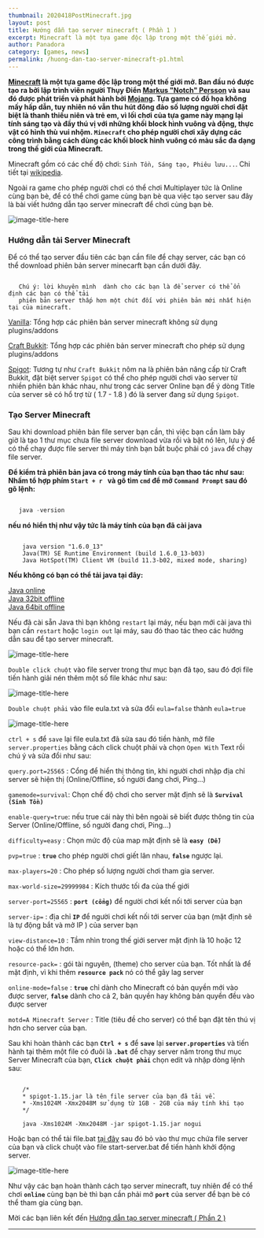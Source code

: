 ```yaml
---
thumbnail: 2020418PostMinecraft.jpg
layout: post
title: Hướng dẫn tạo server minecraft ( Phần 1 )
excerpt: Minecraft là một tựa game độc lập trong một thế giới mở.
author: Panadora
category: [games, news]
permalink: /huong-dan-tao-server-minecraft-p1.html
---
```


**[Minecraft](https://vi.wikipedia.org/wiki/Minecraft) là một tựa game độc lập trong một thế giới mở. Ban đầu nó được tạo ra bởi lập trình viên người Thụy Điển [Markus "Notch" Persson](https://vi.wikipedia.org/wiki/Markus_%22Notch%22_Persson) và sau đó được phát triển và phát hành bởi [Mojang](https://vi.wikipedia.org/wiki/Mojang). Tựa game có đồ họa không mấy hấp dẫn, tuy nhiên nó vẫn thu hút đông đảo số lượng người chơi đặt biệt là thanh thiếu niên và trẻ em, vì lối chơi của tựa game này mạng lại tính sáng tạo và đầy thú vị với những khối block hình vuông và động, thực vật có hình thù vui nhộm. ``Minecraft`` cho phép người chơi xây dựng các công trình bằng cách dùng các khối block hình vuông có màu sắc đa dạng trong thế giới của Minecraft.**

Minecraft gồm có các chế độ chơi: `Sinh Tồn, Sáng tạo, Phiêu lưu...`. Chi tiết tại [wikipedia](https://vi.wikipedia.org/wiki/Minecraft).

Ngoài ra game cho phép người chơi có thể chơi Multiplayer tức là Online cùng bạn bè, để có thể chơi game cùng bạn bè qua việc tạo server sau đây là bài viết hướng dẫn tạo server minecraft để chơi cùng bạn bè.

![image-title-here](https://raw.githubusercontent.com/panadorado/panadorado.github.io/master/image/2020418CreateServerMinecraft.jpg)

<h3 style="font-weight: bold;">Hướng dẫn tải Server Minecraft</h3>

Để có thể tạo server đầu tiên các bạn cần file để chạy server, các bạn có thể download phiên bản server minecarft bạn cần dưới đây.

``` console

   Chú ý: lời khuyên mình  dành cho các bạn là để server có thể ổn định các bạn có thể tải
   phiên bản server thấp hơn một chút đối với phiên bản mới nhất hiện tại của minecraft.

```

[Vanilla](https://getbukkit.org/download/vanilla): Tổng hợp các phiên bản server minecraft không sử dụng plugins/addons

[Craft Bukkit](https://getbukkit.org/download/craftbukkit): Tổng hợp các phiên bản server minecraft cho phép sử dụng plugins/addons

[Spigot](https://getbukkit.org/download/spigot): Tương tự như `Craft Bukkit` nôm na là phiên bản nâng cấp từ Craft Bukkit, đặt biệt server `Spigot` có thể cho phép người chơi vào server từ nhiền phiên bản khác nhau, như trong các server Online bạn để ý dòng Title của server sẽ có hổ trợ từ ( 1.7 - 1.8 ) đó là server đang sử dụng `Spigot`.

<h3 style="font-weight: bold;">Tạo Server Minecraft</h3>

Sau khi download phiên bản file server bạn cần, thì việc bạn cần làm bây giờ là tạo 1 thư mục chưa file server download vừa rồi và bật nó lên, lưu ý để có thể chạy được file server thì máy tính bạn bắt buộc phải có `java` để chạy file server.

**Để kiểm trả phiên bản java có trong máy tính của bạn thao tác như sau: Nhấm tổ hợp phím `Start + r ` và gõ tìm `cmd` để mở `Command Prompt` sau đó gõ lệnh:**

```js

   java -version

```

**nếu nó hiển thị như vậy tức là máy tính của bạn đã cài java**

```console

	java version "1.6.0_13"
	Java(TM) SE Runtime Environment (build 1.6.0_13-b03)
	Java HotSpot(TM) Client VM (build 11.3-b02, mixed mode, sharing)

```

**Nếu không có bạn có thể tải java tại đây:**

[Java online](https://javadl.oracle.com/webapps/download/AutoDL?BundleId=242057_3d5a2bb8f8d4428bbe94aed7ec7ae784)<br>
[Java 32bit offline](https://javadl.oracle.com/webapps/download/AutoDL?BundleId=242058_3d5a2bb8f8d4428bbe94aed7ec7ae784)<br>
[Java 64bit offline](https://javadl.oracle.com/webapps/download/AutoDL?BundleId=242060_3d5a2bb8f8d4428bbe94aed7ec7ae784)

Nếu đã cài sẵn Java thì bạn không `restart` lại máy, nếu bạn mới cài java thì bạn cần `restart` hoặc `login out` lại máy, sau đó thao tác theo các hướng dẫn sau để tạo server minecraft.

![image-title-here](https://raw.githubusercontent.com/panadorado/panadorado.github.io/master/image/minecraft-folder-1.png)

`Double click chuột` vào file server trong thư mục bạn đã tạo, sau đó đợi file tiến hành giải nén thêm một số file khác như sau:

![image-title-here](https://raw.githubusercontent.com/panadorado/panadorado.github.io/master/image/minecraft-folder-2.png)

`Double chuột phải` vào file eula.txt và sửa đổi `eula=false` thành `eula=true`

![image-title-here](https://raw.githubusercontent.com/panadorado/panadorado.github.io/master/image/minecraft-eula-text.png)

`ctrl + s` để `save` lại file eula.txt đã sửa sau đó tiền hành, mở file `server.properties` bằng cách click chuột phải và chọn `Open With` Text rồi chú ý và sửa đổi như sau:

`query.port=25565` : Cổng để hiển thị thông tin, khi người chơi nhập địa chỉ server sẽ hiện thị (Online/Offline, số người đang chơi, Ping…)

`gamemode=survival`: Chọn chế độ chơi cho server mặt định sẽ là **`Survival (Sinh Tồn)`**

`enable-query=true`: nếu true cái này thì bên ngoài sẽ biết được thông tin của Server (Online/Offline, số người đang chơi, Ping…)

`difficulty=easy` : Chọn mức độ của map mặt định sẽ là **`easy (Dễ)`**

`pvp=true` : **`true`** cho phép người chơi giết lân nhau, **`false`** ngược lại.

`max-players=20` : Cho phép số lượng người chơi tham gia server.

`max-world-size=29999984` : Kích thước tối đa của thế giới 

`server-port=25565` : **`port (cổng)`** để người chơi kết nối tới server của bạn

`server-ip=` : địa chỉ **`IP`** để người chơi kết nối tới server của bạn (mặt định sẽ là tự động bắt và mở IP ) của server bạn

`view-distance=10` : Tầm nhìn trong thế giới server mặt định là 10 hoặc 12 hoặc có thể lớn hơn.

`resource-pack=` : gói tài nguyên, (theme) cho server của bạn. Tốt nhất là để mặt định, vì khi thêm **`resource pack`** nó có thể gây lag server

`online-mode=false` : **`true`** chỉ dành cho Minecraft có bản quyền mới vào được server, **`false`** dành cho cả 2, bản quyền hay không bản quyền đều vào được server

`motd=A Minecraft Server` : Title (tiêu đề cho server) có thể bạn đặt tên thú vị hơn cho server của bạn.

Sau khi hoàn thành các bạn **`Ctrl + s`** để **`save`** lại **`server.properties`** và tiến hành tại thêm một file có đuôi là **`.bat`** để chạy server năm trong thư mục Server Minecraft của bạn, **`Click chuột phải`** chọn edit và nhập dòng lệnh sau:

```terminal

	/* 
	* spigot-1.15.jar là tên file server của bạn đã tải về.
	* -Xms1024M -Xmx2048M sử dụng từ 1GB - 2GB của máy tính khi tạo
	*/

	java -Xms1024M -Xmx2048M -jar spigot-1.15.jar nogui

```

Hoặc bạn có thể tải file.bat [tại đây](https://www.mediafire.com/file/z32ejk3b13q4nwz/start-server.bat/file) sau đó bỏ vào thư mục chứa file server của bạn và click chuột vào file start-server.bat để tiến hành khởi động server.

![image-title-here](https://raw.githubusercontent.com/panadorado/panadorado.github.io/master/image/minecraft-file-server.png)

Như vậy các bạn hoàn thành cách tạo server minecraft, tuy nhiên để có thể chơi **`online`** cùng bạn bè thì bạn cần phải mở **`port`** của server để bạn bè có thể tham gia cùng bạn. 

Mời các bạn liên kết đến [Hướng dẫn tạo server minecraft ( Phần 2 )](/huong-dan-tao-server-minecraft-p2.html)

<hr>

